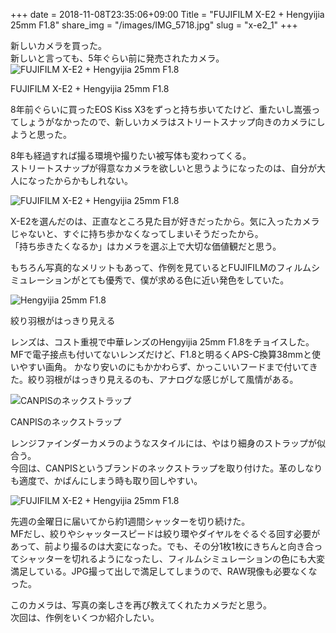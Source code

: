 +++
date  = 2018-11-08T23:35:06+09:00
Title = "FUJIFILM X-E2 + Hengyijia 25mm F1.8"
share_img = "/images/IMG_5718.jpg"
slug = "x-e2_1"
+++

新しいカメラを買った。  
新しいと言っても、5年ぐらい前に発売されたカメラ。
![FUJIFILM X-E2 + Hengyijia 25mm F1.8](/images/IMG_5690.jpg)
<p class="caption">FUJIFILM X-E2 + Hengyijia 25mm F1.8</p>

8年前ぐらいに買ったEOS Kiss X3をずっと持ち歩いてたけど、重たいし嵩張ってしょうがなかったので、新しいカメラはストリートスナップ向きのカメラにしようと思った。

8年も経過すれば撮る環境や撮りたい被写体も変わってくる。<br>ストリートスナップが得意なカメラを欲しいと思うようになったのは、自分が大人になったからかもしれない。

![FUJIFILM X-E2 + Hengyijia 25mm F1.8](/images/IMG_5700.jpg)

X-E2を選んだのは、正直なところ見た目が好きだったから。気に入ったカメラじゃないと、すぐに持ち歩かなくなってしまいそうだったから。  
「持ち歩きたくなるか」はカメラを選ぶ上で大切な価値観だと思う。  

もちろん写真的なメリットもあって、作例を見ているとFUJIFILMのフィルムシミュレーションがとても優秀で、僕が求める色に近い発色をしていた。

![Hengyijia 25mm F1.8](/images/IMG_8430.jpg)
<p class="caption">絞り羽根がはっきり見える</p>

レンズは、コスト重視で中華レンズのHengyijia 25mm F1.8をチョイスした。MFで電子接点も付いてないレンズだけど、F1.8と明るくAPS-C換算38mmと使いやすい画角。
かなり安いのにもかかわらず、かっこいいフードまで付いてきた。絞り羽根がはっきり見えるのも、アナログな感じがして風情がある。

![CANPISのネックストラップ](/images/IMG_5708.jpg)
<p class="caption">CANPISのネックストラップ</p>

レンジファインダーカメラのようなスタイルには、やはり細身のストラップが似合う。  
今回は、CANPISというブランドのネックストラップを取り付けた。革のしなりも適度で、かばんにしまう時も取り回しやすい。

![FUJIFILM X-E2 + Hengyijia 25mm F1.8](/images/IMG_5718.jpg)

先週の金曜日に届いてから約1週間シャッターを切り続けた。  
MFだし、絞りやシャッタースピードは絞り環やダイヤルをぐるぐる回す必要があって、前より撮るのは大変になった。でも、その分1枚1枚にきちんと向き合ってシャッターを切れるようになったし、フィルムシミュレーションの色にも大変満足している。JPG撮って出しで満足してしまうので、RAW現像も必要なくなった。

このカメラは、写真の楽しさを再び教えてくれたカメラだと思う。  
次回は、作例をいくつか紹介したい。
